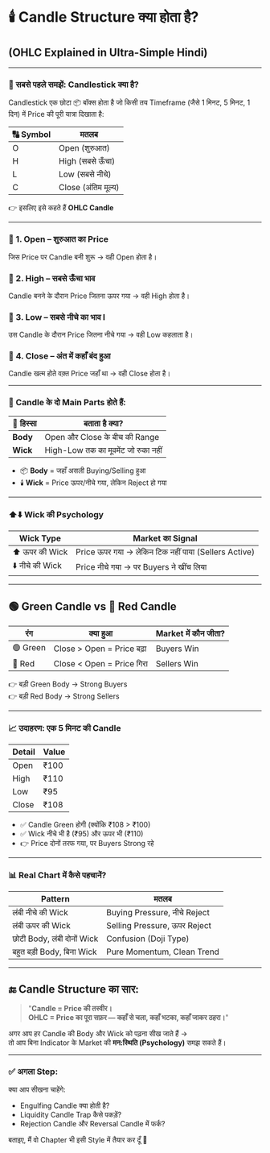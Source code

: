 # 🕯️ Candle Structure क्या होता है?  
## (OHLC Explained in Ultra-Simple Hindi)

---

### 🔰 सबसे पहले समझें: Candlestick क्या है?

Candlestick एक छोटा 📦 बॉक्स होता है जो किसी तय Timeframe (जैसे 1 मिनट, 5 मिनट, 1 दिन) में Price की पूरी यात्रा दिखाता है:

| 🔠 Symbol | मतलब               |
|----------|--------------------|
| O        | Open (शुरुआत)     |
| H        | High (सबसे ऊँचा)  |
| L        | Low (सबसे नीचे)   |
| C        | Close (अंतिम मूल्य)|

👉 इसलिए इसे कहते हैं **OHLC Candle**  

---

### 🔹 1. Open – शुरुआत का Price  
जिस Price पर Candle बनी शुरू → वही Open होता है।

### 🔹 2. High – सबसे ऊँचा भाव  
Candle बनने के दौरान Price जितना ऊपर गया → वही High होता है।

### 🔹 3. Low – सबसे नीचे का भाव  l
उस Candle के दौरान Price जितना नीचे गया → वही Low कहलाता है।

### 🔹 4. Close – अंत में कहाँ बंद हुआ  
Candle खत्म होते वक़्त Price जहाँ था → वही Close होता है।

---

### 🎨 Candle के दो Main Parts होते हैं:

| 🧱 हिस्सा | बताता है क्या?                        |
|----------|----------------------------------------|
| **Body** | Open और Close के बीच की Range         |
| **Wick** | High-Low तक का मूवमेंट जो रुका नहीं   |

- 📦 **Body** = जहाँ असली Buying/Selling हुआ
- 🕯️ **Wick** = Price ऊपर/नीचे गया, लेकिन Reject हो गया

---

### ⬆️⬇️ Wick की Psychology

| Wick Type        | Market का Signal              |
|------------------|-------------------------------|
| ⬆️ ऊपर की Wick   | Price ऊपर गया → लेकिन टिक नहीं पाया (Sellers Active) |
| ⬇️ नीचे की Wick  | Price नीचे गया → पर Buyers ने खींच लिया |

---

## 🟢 Green Candle vs 🔴 Red Candle

| रंग     | क्या हुआ                     | Market में कौन जीता? |
|--------|-------------------------------|------------------------|
| 🟢 Green  | Close > Open = Price बढ़ा     | Buyers Win             |
| 🔴 Red    | Close < Open = Price गिरा     | Sellers Win            |

👉 बड़ी Green Body → Strong Buyers  
👉 बड़ी Red Body → Strong Sellers

---

### 📈 उदाहरण: एक 5 मिनट की Candle

| Detail | Value |
|--------|-------|
| Open   | ₹100  |
| High   | ₹110  |
| Low    | ₹95   |
| Close  | ₹108  |

- ✅ Candle Green होगी (क्योंकि ₹108 > ₹100)
- ✅ Wick नीचे भी है (₹95) और ऊपर भी (₹110)
- 👉 Price दोनों तरफ गया, पर Buyers Strong रहे

---

### 📊 Real Chart में कैसे पहचानें?

| Pattern                       | मतलब                             |
|------------------------------|-----------------------------------|
| लंबी नीचे की Wick            | Buying Pressure, नीचे Reject     |
| लंबी ऊपर की Wick             | Selling Pressure, ऊपर Reject     |
| छोटी Body, लंबी दोनों Wick   | Confusion (Doji Type)             |
| बहुत बड़ी Body, बिना Wick    | Pure Momentum, Clean Trend        |

---

## 🔚 Candle Structure का सार:

> "**Candle = Price की तस्वीर।  
OHLC = Price का पूरा सफ़र — कहाँ से चला, कहाँ भटका, कहाँ जाकर ठहरा।**"

अगर आप हर Candle की Body और Wick को पढ़ना सीख जाते हैं →  
तो आप बिना Indicator के Market की **मन:स्थिति (Psychology)** समझ सकते हैं।

---

### ✅ अगला Step:  
क्या आप सीखना चाहेंगे:

- Engulfing Candle क्या होती है?
- Liquidity Candle Trap कैसे पकड़ें?
- Rejection Candle और Reversal Candle में फर्क?

बताइए, मैं वो Chapter भी इसी Style में तैयार कर दूँ 📘

